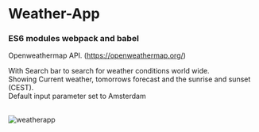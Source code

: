 <h1>Weather-App</h1>
<h3>ES6 modules webpack and babel</h3>

Openweathermap API. (https://openweathermap.org/)<br>

With Search bar to search for weather conditions world wide. <br>
Showing Current weather, tomorrows forecast and the sunrise and sunset (CEST).<br>
Default input parameter set to Amsterdam<br><br>

![weatherapp](https://user-images.githubusercontent.com/38325801/129147561-7aaac8f0-5c2b-4c77-9d8a-3dc86ee77941.png)
